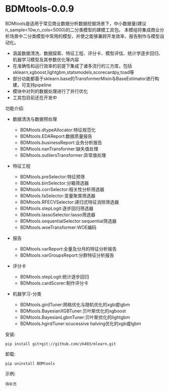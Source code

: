 # BDMtools-0.0.9

BDMtools是适用于常见商业数据分析数据挖掘场景下，中小数据量(建议n_sample<10w,n_cols<5000)的二分类模型的建模工具包。
本模组将集成商业分析场景中二分类模型中常用的模型，并使之能够兼顾开发效率、报告制作与模型自动化。

+ 涵盖数据清洗、数据探索、特征工程、评分卡、模型评估、统计学逐步回归、机器学习模型及其参数优化等内容
+ 在准确性和运行效率的前提下集成了诸多流行的三方库，包括sklearn,xgboost,lightgbm,statsmodels,scorecardpy,toad等
+ 部分功能都基于sklearn.base的TransformerMixin与BaseEstimator进行构建，可支持pipeline
+ 模块中对列的数据处理进行了并行优化
+ 工具包目前还在开发中

功能介绍:

+ 数据清洗与数据预处理

    - BDMtools.dtypeAllocator:特征规范化
    - BDMtools.EDAReport:数据质量报告
    - BDMtools.businessReport:业务分析报告
    - BDMtools.nanTransformer:缺失值处理
    - BDMtools.outliersTransformer:异常值处理

+ 特征工程
    - BDMtools.preSelector:特征预筛
    - BDMtools.binSelector:分箱筛选器
    - BDMtools.corrSelector:相关性分析筛选器
    - BDMtools.faSelector:变量聚类筛选器
    - BDMtools.RFECVSelector:递归式特征消除筛选器
    - BDMtools.stepLogit:逐步回归筛选器
    - BDMtools.lassoSelector:lasso筛选器
    - BDMtools.sequentialSelector:sequential筛选器
    - BDMtools.woeTransformer:WOE编码
    
+ 报告
    - BDMtools.varReport:全量及分月的特征分析报告
    - BDMtools.varGroupsReport:分群特征分析报告

+ 评分卡
    - BDMtools.stepLogit:统计逐步回归
    - BDMtools.cardScorer:制作评分卡

+ 机器学习-分类
    - BDMtools.girdTuner:网格优化与随机优化的xgb或lgbm
    - BDMtools.BayesianXGBTuner:贝叶斯优化的xgboost
    - BDMtools.BayesianLgbmTuner:贝叶斯优化的lightgbm
    - BDMtools.hgirdTuner:scucessive halving优化的xgb或lgbm
    
    
安装: 

```
pip install git+git://github.com/zk403/mlearn.git
```

卸载: 

```
pip uninstall BDMtools
```

示例:

```
待补充
```





